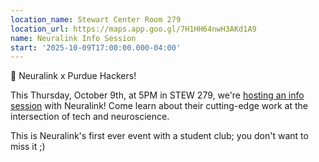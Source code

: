 ```yaml
---
location_name: Stewart Center Room 279
location_url: https://maps.app.goo.gl/7H1HH64nwH3AKd1A9
name: Neuralink Info Session
start: '2025-10-09T17:00:00.000-04:00'
---
```


🧠  Neuralink x Purdue Hackers!

This Thursday, October 9th, at 5PM in STEW 279, we're
[hosting an info session](https://luma.com/d9gw0vuh) with Neuralink! Come learn
about their cutting-edge work at the intersection of tech and neuroscience.

This is Neuralink's first ever event with a student club; you don't want to miss
it ;)
